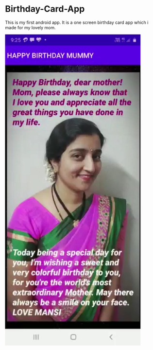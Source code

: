 # Birthday-Card-App
This is my first android app. It is a one screen birthday card app which i made for my lovely mom.


![github-small](HBD.jpeg)
